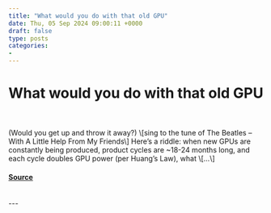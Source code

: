 ```yaml
---
title: "What would you do with that old GPU"
date: Thu, 05 Sep 2024 09:00:11 +0000
draft: false
type: posts
categories: 
- 
---
```

# What would you do with that old GPU

<br/>

<br/>
(Would you get up and throw it away?) \[sing to the tune of The Beatles – With A Little Help From My Friends\] Here’s a riddle: when new GPUs are constantly being produced, product cycles are ~18-24 months long, and each cycle doubles GPU power (per Huang’s Law), what \[…\]

#### [Source](https://blog.trailofbits.com/2024/09/05/what-would-you-do-with-that-old-gpu/)

<br/>
---
